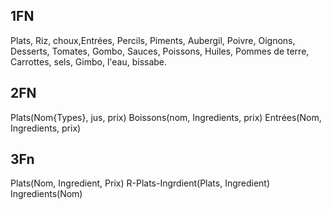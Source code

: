 ## 1FN

Plats, Riz, choux,Entrées, Percils, Piments, Aubergil, Poivre, Oignons, Desserts, Tomates, Gombo, Sauces, Poissons, Huiles, Pommes de terre, Carrottes, sels, Gimbo, l'eau, bissabe.

## 2FN

Plats(Nom{Types}, jus, prix)
Boissons(nom, Ingredients, prix)
Entrées(Nom, Ingredients, prix)

## 3Fn 

Plats(Nom, Ingredient, Prix)
R-Plats-Ingrdient(Plats, Ingredient)
Ingredients(Nom)
